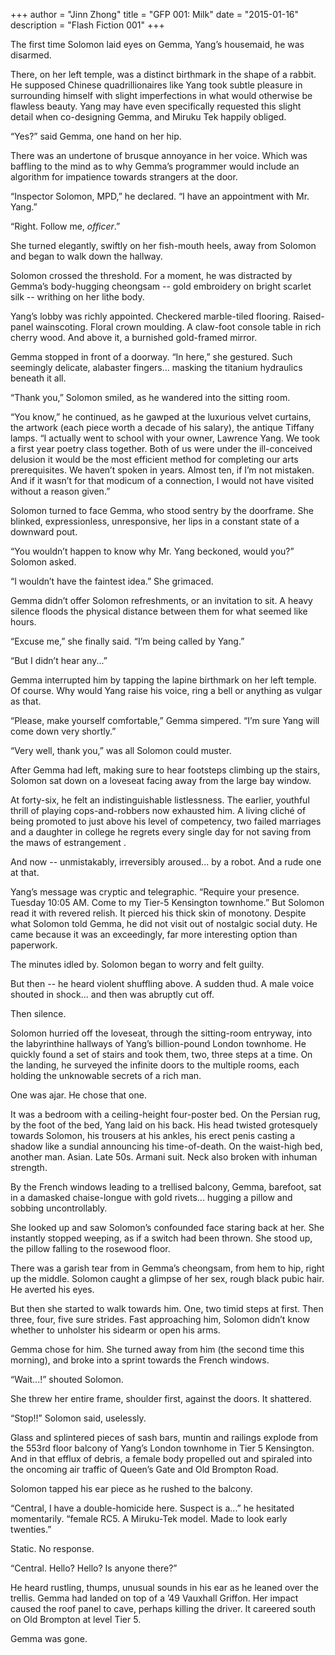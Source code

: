 +++
author = "Jinn Zhong"
title = "GFP 001: Milk"
date = "2015-01-16"
description = "Flash Fiction 001"
+++


The first time Solomon laid eyes on Gemma, Yang’s housemaid, he was disarmed. 

There, on her left temple, was a distinct birthmark in the shape of a rabbit. He supposed Chinese quadrillionaires like Yang took subtle pleasure in surrounding himself with slight imperfections in what would otherwise be flawless beauty. Yang may have even specifically requested this slight detail when co-designing Gemma, and Miruku Tek happily obliged.

“Yes?” said Gemma, one hand on her hip.

There was an undertone of brusque annoyance in her voice. Which was baffling to the mind as to why Gemma’s programmer would include an algorithm for impatience towards strangers at the door.

“Inspector Solomon, MPD,” he declared. “I have an appointment with Mr. Yang.”

“Right. Follow me, _officer_.”

She turned elegantly, swiftly on her fish-mouth heels, away from Solomon and began to walk down the hallway.

Solomon crossed the threshold. For a moment, he was distracted by Gemma’s body-hugging cheongsam -- gold embroidery on bright scarlet silk -- writhing on her lithe body. 

Yang’s lobby was richly appointed. Checkered marble-tiled flooring. Raised-panel wainscoting. Floral crown moulding. A claw-foot console table in rich cherry wood. And above it, a burnished gold-framed mirror. 

Gemma stopped in front of a doorway. “In here,” she gestured. Such seemingly delicate, alabaster fingers... masking the titanium hydraulics beneath it all.

“Thank you,” Solomon smiled, as he wandered into the sitting room.

“You know,” he continued, as he gawped at the luxurious velvet curtains, the artwork (each piece worth a decade of his salary), the antique Tiffany lamps. “I actually went to school with your owner, Lawrence Yang. We took a first year poetry class together. Both of us were under the ill-conceived delusion it would be the most efficient method for completing our arts prerequisites.  We haven’t spoken in years. Almost ten, if I’m not mistaken. And if it wasn’t for that modicum of a connection, I would not have visited without a reason given.”

Solomon turned to face Gemma, who stood sentry by the doorframe. She blinked, expressionless, unresponsive, her lips in a constant state of a downward pout.

“You wouldn’t happen to know why Mr. Yang beckoned, would you?” Solomon asked.

 “I wouldn’t have the faintest idea.” She grimaced.

Gemma didn’t offer Solomon refreshments, or an invitation to sit. A heavy silence floods the physical distance between them for what seemed like hours.

“Excuse me,” she finally said. “I’m being called by Yang.”

“But I didn’t hear any...”

Gemma interrupted him by tapping the lapine birthmark on her left temple. Of course. Why would Yang raise his voice, ring a bell or anything as vulgar as that.

“Please, make yourself comfortable,” Gemma simpered. “I’m sure Yang will come down very shortly.”

“Very well, thank you,” was all Solomon could muster.

After Gemma had left, making sure to hear footsteps climbing up the stairs, Solomon sat down on a loveseat facing away from the large bay window. 

At forty-six, he felt an indistinguishable listlessness. The earlier, youthful thrill of playing cops-and-robbers now exhausted him. A living cliché of being promoted to just above his level of competency, two failed marriages and a daughter in college he regrets every single day for not saving from the maws of estrangement .

And now -- unmistakably, irreversibly aroused... by a robot. And a rude one at that.

Yang’s message was cryptic and telegraphic. “Require your presence. Tuesday 10:05 AM. Come to my Tier-5 Kensington townhome.” But Solomon read it with revered relish. It pierced his thick skin of monotony. Despite what Solomon told Gemma, he did not visit out of nostalgic social duty. He came because it was an exceedingly, far more interesting option than paperwork.

The minutes idled by. Solomon began to worry and felt guilty. 

But then -- he heard violent shuffling above. A sudden thud. A male voice shouted in shock... and then was abruptly cut off. 

Then silence.

Solomon hurried off the loveseat, through the sitting-room entryway, into the labyrinthine hallways of Yang’s billion-pound London townhome. He quickly found a set of stairs and took them, two, three steps at a time. On the landing, he surveyed the infinite doors to the multiple rooms, each holding the unknowable secrets of a rich man. 

One was ajar. He chose that one.

It was a bedroom with a ceiling-height four-poster bed. On the Persian rug, by the foot of the bed, Yang laid on his back. His head twisted grotesquely towards Solomon, his trousers at his ankles, his erect penis casting a shadow like a sundial announcing his time-of-death. On the waist-high bed, another man. Asian. Late 50s. Armani suit. Neck also broken with inhuman strength. 

By the French windows leading to a trellised balcony, Gemma, barefoot, sat in a damasked chaise-longue with gold rivets... hugging a pillow and sobbing uncontrollably. 

She looked up and saw Solomon’s confounded face staring back at her. She instantly stopped weeping, as if a switch had been thrown. She stood up, the pillow falling to the rosewood floor.

There was a garish tear from in Gemma’s cheongsam, from hem to hip, right up the middle. Solomon caught a glimpse of her sex, rough black pubic hair. He averted his eyes.

But then she started to walk towards him. One, two timid steps at first. Then three, four, five sure strides. Fast approaching him, Solomon didn’t know whether to unholster his sidearm or open his arms.  

Gemma chose for him. She turned away from him (the second time this morning), and broke into a sprint towards the French windows. 

“Wait...!” shouted Solomon.

She threw her entire frame, shoulder first, against the doors. It shattered. 

“Stop!!” Solomon said, uselessly.

Glass and splintered pieces of sash bars, muntin and railings explode from the 553rd floor balcony of Yang’s London townhome in Tier 5 Kensington. And in that efflux of debris, a female body propelled out and spiraled into the oncoming air traffic of Queen’s Gate and Old Brompton Road.

Solomon tapped his ear piece as he rushed to the balcony. 

“Central, I have a double-homicide here. Suspect is a...” he hesitated momentarily. “female RC5. A Miruku-Tek model. Made to look early twenties.”

Static. No response.

“Central. Hello? Hello? Is anyone there?”

He heard rustling, thumps, unusual sounds in his ear as he leaned over the trellis. Gemma had landed on top of a ’49 Vauxhall Griffon. Her impact caused the roof panel to cave, perhaps killing the driver. It careered south on Old Brompton at level Tier 5.

Gemma was gone.
